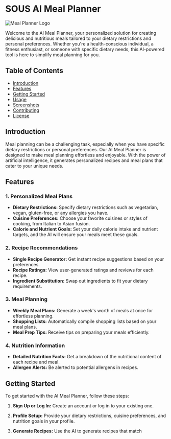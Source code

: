 # SOUS AI Meal Planner

![Meal Planner Logo](insert-your-logo-url-here)

Welcome to the AI Meal Planner, your personalized solution for creating delicious and nutritious meals tailored to your dietary restrictions and personal preferences. Whether you're a health-conscious individual, a fitness enthusiast, or someone with specific dietary needs, this AI-powered tool is here to simplify meal planning for you.

## Table of Contents
- [Introduction](#introduction)
- [Features](#features)
- [Getting Started](#getting-started)
- [Usage](#usage)
- [Screenshots](#screenshots)
- [Contributing](#contributing)
- [License](#license)

## Introduction

Meal planning can be a challenging task, especially when you have specific dietary restrictions or personal preferences. Our AI Meal Planner is designed to make meal planning effortless and enjoyable. With the power of artificial intelligence, it generates personalized recipes and meal plans that cater to your unique needs.

## Features

### 1. Personalized Meal Plans
- **Dietary Restrictions:** Specify dietary restrictions such as vegetarian, vegan, gluten-free, or any allergies you have.
- **Cuisine Preferences:** Choose your favorite cuisines or styles of cooking, from Italian to Asian fusion.
- **Calorie and Nutrient Goals:** Set your daily calorie intake and nutrient targets, and the AI will ensure your meals meet these goals.

### 2. Recipe Recommendations
- **Single Recipe Generator:** Get instant recipe suggestions based on your preferences.
- **Recipe Ratings:** View user-generated ratings and reviews for each recipe.
- **Ingredient Substitution:** Swap out ingredients to fit your dietary requirements.

### 3. Meal Planning
- **Weekly Meal Plans:** Generate a week's worth of meals at once for effortless planning.
- **Shopping Lists:** Automatically compile shopping lists based on your meal plans.
- **Meal Prep Tips:** Receive tips on preparing your meals efficiently.

### 4. Nutrition Information
- **Detailed Nutrition Facts:** Get a breakdown of the nutritional content of each recipe and meal.
- **Allergen Alerts:** Be alerted to potential allergens in recipes.

## Getting Started

To get started with the AI Meal Planner, follow these steps:

1. **Sign Up or Log In:** Create an account or log in to your existing one.

2. **Profile Setup:** Provide your dietary restrictions, cuisine preferences, and nutrition goals in your profile.

3. **Generate Recipes:** Use the AI to generate recipes that match
